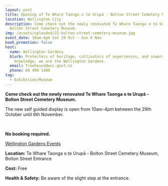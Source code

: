 ```yaml
---
layout: post
title: Opening of Te Whare Taonga o te Urupā - Bolton Street Cemetery Museum
location: Wellington City
description: Come check out the newly renovated Te Whare Taonga o te Urupā -
  Bolton Street Cemetery Museum.
img: /assets/uploaded/22-bolton-street-cemetery-museum.jpg
event_date: 10am-4pm Sat 29 Oct - Sun 6 Nov
book_promotion: false
host:
  name: Wellington Gardens
  blurb: Protectors of heritage, cultivators of experiences, and sowers of
    knowledge, we are the Wellington Gardens.
  email: Treehouse@wcc.govt.nz
  phone: 04 499 1400
tag:
  - Exhibition/Museum
---
```

**Come check out the newly renovated Te Whare Taonga o te Urupā - Bolton Street Cemetery Museum.**

The new self guided display is open from 10am-4pm between the 29th October until 6th November.

<br>

**No booking required.**


<a href="https://wellingtongardens.nz/events" class="button">Wellington Gardens Events</a>

**Location:** Te Whare Taonga o te Urupā - Bolton Street Cemetery Museum, Bolton Street Entrance

**Cost:** Free

**Health & Safety:** Be aware of the slight step at the entrance.